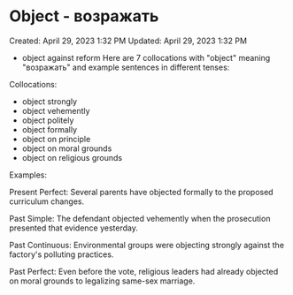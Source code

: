 # Object - возражать

Created: April 29, 2023 1:32 PM
Updated: April 29, 2023 1:32 PM

- object against reform
Here are 7 collocations with "object" meaning "возражать" and example sentences in different tenses:

Collocations:
- object strongly
- object vehemently
- object politely
- object formally
- object on principle
- object on moral grounds
- object on religious grounds

Examples:

Present Perfect: Several parents have objected formally to the proposed curriculum changes.

Past Simple: The defendant objected vehemently when the prosecution presented that evidence yesterday.

Past Continuous: Environmental groups were objecting strongly against the factory's polluting practices.

Past Perfect: Even before the vote, religious leaders had already objected on moral grounds to legalizing same-sex marriage.